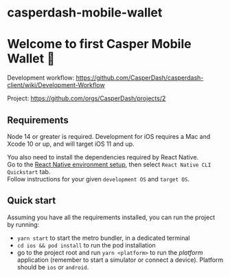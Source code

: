 # casperdash-mobile-wallet

# Welcome to first Casper Mobile Wallet 👋

Development workflow: https://github.com/CasperDash/casperdash-client/wiki/Development-Workflow

Project: https://github.com/orgs/CasperDash/projects/2


## Requirements

Node 14 or greater is required. Development for iOS requires a Mac and Xcode 10 or up, and will target iOS 11 and up.

You also need to install the dependencies required by React Native.  
Go to the [React Native environment setup](https://reactnative.dev/docs/environment-setup), then select `React Native CLI Quickstart` tab.  
Follow instructions for your given `development OS` and `target OS`.

## Quick start

Assuming you have all the requirements installed, you can run the project by running:

- `yarn start` to start the metro bundler, in a dedicated terminal
- `cd ios && pod install` to run the pod installation
- go to the project root and run `yarn <platform>` to run the *platform* application (remember to start a simulator or connect a device). Platform should be `ios` or `android`.